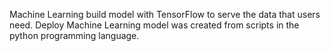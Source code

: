 Machine Learning build model with TensorFlow to serve the data that users need. 
Deploy Machine Learning model was created from scripts in the python programming language.
